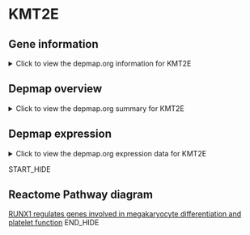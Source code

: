 <h1>KMT2E</h1>

<h2>Gene information</h2>
<details>
  <summary>Click to view the depmap.org information for KMT2E</summary>
  <iframe src="https://depmap.org/portal/gene/KMT2E?tab=about" style="border:none;width:100%;height:800px"></iframe>
</details>

<h2>Depmap overview</h2>
<details>
  <summary>Click to view the depmap.org summary for KMT2E</summary>
  <iframe src="https://depmap.org/portal/gene/KMT2E?tab=overview" style="border:none;width:100%;height:800px"></iframe>
</details>

<h2>Depmap expression</h2>
<details>
  <summary>Click to view the depmap.org expression data for KMT2E</summary>
  <iframe src="https://depmap.org/portal/gene/KMT2E?tab=characterization" style="border:none;width:100%;height:800px"></iframe>
</details>


START_HIDE
<h2>Reactome Pathway diagram</h2>
<a href="https://reactome.org/PathwayBrowser/#/R-HSA-8936459">RUNX1 regulates genes involved in megakaryocyte differentiation and platelet function</a>
END_HIDE


